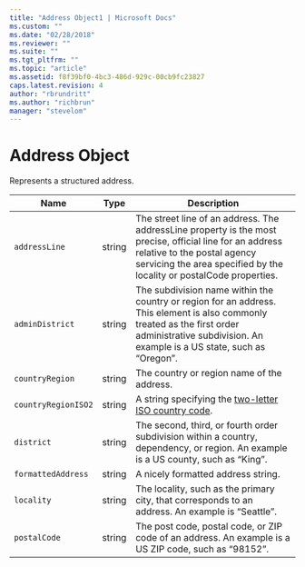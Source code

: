 ```yaml
---
title: "Address Object1 | Microsoft Docs"
ms.custom: ""
ms.date: "02/28/2018"
ms.reviewer: ""
ms.suite: ""
ms.tgt_pltfrm: ""
ms.topic: "article"
ms.assetid: f8f39bf0-4bc3-486d-929c-00cb9fc23827
caps.latest.revision: 4
author: "rbrundritt"
ms.author: "richbrun"
manager: "stevelom"
---
```

# Address Object
Represents a structured address.

Name               | Type       | Description
------------------ | ---------- | --------------------------------
`addressLine`        | string     | The street line of an address. The addressLine property is the most precise, official line for an address relative to the postal agency servicing the area specified by the locality or postalCode properties.
`adminDistrict`      | string	    | The subdivision name within the country or region for an address. This element is also commonly treated as the first order administrative subdivision. An example is a US state, such as “Oregon”.
`countryRegion`      | string     | The country or region name of the address.
`countryRegionISO2`  | string     | A string specifying the [two-letter ISO country code](https://en.wikipedia.org/wiki/ISO_3166-1_alpha-2).
`district`           | string     | The second, third, or fourth order subdivision within a country, dependency, or region. An example is a US county, such as “King”.
`formattedAddress` | string | A nicely formatted address string.
`locality`           | string     | The locality, such as the primary city, that corresponds to an address. An example is “Seattle”.
`postalCode`         | string     | The post code, postal code, or ZIP code of an address. An example is a US ZIP code, such as “98152”.
